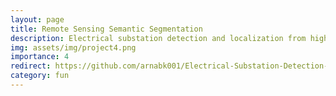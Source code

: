```yaml
---
layout: page
title: Remote Sensing Semantic Segmentation
description: Electrical substation detection and localization from high resolution satellite images 
img: assets/img/project4.png
importance: 4
redirect: https://github.com/arnabk001/Electrical-Substation-Detection-from-Satellite-Images/tree/main
category: fun
---
```



